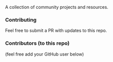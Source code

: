 A collection of community projects and resources.

### Contributing

Feel free to submit a PR with updates to this repo.

### Contributors (to this repo)

(feel free add your GitHub user below)
